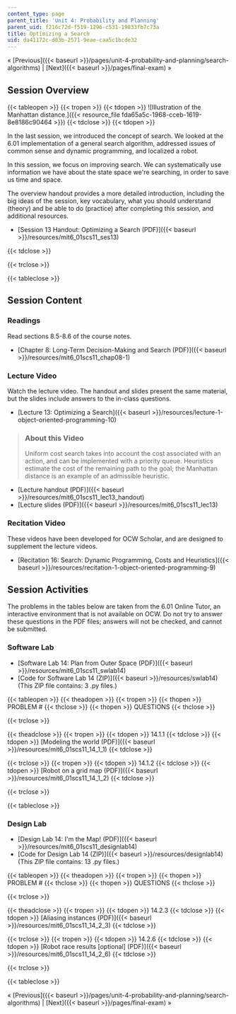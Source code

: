 ```yaml
---
content_type: page
parent_title: 'Unit 4: Probability and Planning'
parent_uid: f216c72d-f519-1296-c531-19833fb7c73a
title: Optimizing a Search
uid: da41172c-d83b-2571-9eae-caa5c1bcde32
---
```


« [Previous]({{< baseurl >}}/pages/unit-4-probability-and-planning/search-algorithms) | [Next]({{< baseurl >}}/pages/final-exam) »

Session Overview
----------------

{{< tableopen >}}
{{< tropen >}}
{{< tdopen >}}
![Illustration of the Manhattan distance.]({{< resource_file fda65a5c-1968-cceb-1619-8e8186c90464 >}})
{{< tdclose >}}
{{< tdopen >}}


In the last session, we introduced the concept of search. We looked at the 6.01 implementation of a general search algorithm, addressed issues of common sense and dynamic programming, and localized a robot.

In this session, we focus on improving search. We can systematically use information we have about the state space we're searching, in order to save us time and space.

The overview handout provides a more detailed introduction, including the big ideas of the session, key vocabulary, what you should understand (theory) and be able to do (practice) after completing this session, and additional resources.

*   [Session 13 Handout: Optimizing a Search (PDF)]({{< baseurl >}}/resources/mit6_01scs11_ses13)


{{< tdclose >}}

{{< trclose >}}

{{< tableclose >}}

Session Content
---------------

### Readings

Read sections 8.5-8.6 of the course notes.

*   [Chapter 8: Long-Term Decision-Making and Search (PDF)]({{< baseurl >}}/resources/mit6_01scs11_chap08-1)

### Lecture Video

Watch the lecture video. The handout and slides present the same material, but the slides include answers to the in-class questions.

*   [Lecture 13: Optimizing a Search]({{< baseurl >}}/resources/lecture-1-object-oriented-programming-10)

> ### About this Video
> 
> Uniform cost search takes into account the cost associated with an action, and can be implemented with a priority queue. Heuristics estimate the cost of the remaining path to the goal; the Manhattan distance is an example of an admissible heuristic.

*   [Lecture handout (PDF)]({{< baseurl >}}/resources/mit6_01scs11_lec13_handout)
*   [Lecture slides (PDF)]({{< baseurl >}}/resources/mit6_01scs11_lec13)

### Recitation Video

These videos have been developed for OCW Scholar, and are designed to supplement the lecture videos.

*   [Recitation 16: Search: Dynamic Programming, Costs and Heuristics]({{< baseurl >}}/resources/recitation-1-object-oriented-programming-9)

Session Activities
------------------

The problems in the tables below are taken from the 6.01 Online Tutor, an interactive environment that is not available on OCW. Do not try to answer these questions in the PDF files; answers will not be checked, and cannot be submitted.

### Software Lab

*   [Software Lab 14: Plan from Outer Space (PDF)]({{< baseurl >}}/resources/mit6_01scs11_swlab14)
*   [Code for Software Lab 14 (ZIP)]({{< baseurl >}}/resources/swlab14) (This ZIP file contains: 3 .py files.)

{{< tableopen >}}
{{< theadopen >}}
{{< tropen >}}
{{< thopen >}}
PROBLEM #
{{< thclose >}}
{{< thopen >}}
QUESTIONS
{{< thclose >}}

{{< trclose >}}

{{< theadclose >}}
{{< tropen >}}
{{< tdopen >}}
14.1.1
{{< tdclose >}}
{{< tdopen >}}
[Modeling the world (PDF)]({{< baseurl >}}/resources/mit6_01scs11_14_1_1)
{{< tdclose >}}

{{< trclose >}}
{{< tropen >}}
{{< tdopen >}}
14.1.2
{{< tdclose >}}
{{< tdopen >}}
[Robot on a grid map (PDF)]({{< baseurl >}}/resources/mit6_01scs11_14_1_2)
{{< tdclose >}}

{{< trclose >}}

{{< tableclose >}}

### Design Lab

*   [Design Lab 14: I'm the Map! (PDF)]({{< baseurl >}}/resources/mit6_01scs11_designlab14)
*   [Code for Design Lab 14 (ZIP)]({{< baseurl >}}/resources/designlab14) (This ZIP file contains: 13 .py files.)

{{< tableopen >}}
{{< theadopen >}}
{{< tropen >}}
{{< thopen >}}
PROBLEM #
{{< thclose >}}
{{< thopen >}}
QUESTIONS
{{< thclose >}}

{{< trclose >}}

{{< theadclose >}}
{{< tropen >}}
{{< tdopen >}}
14.2.3
{{< tdclose >}}
{{< tdopen >}}
[Aliasing instances (PDF)]({{< baseurl >}}/resources/mit6_01scs11_14_2_3)
{{< tdclose >}}

{{< trclose >}}
{{< tropen >}}
{{< tdopen >}}
14.2.6
{{< tdclose >}}
{{< tdopen >}}
[Robot race results \[optional\] (PDF)]({{< baseurl >}}/resources/mit6_01scs11_14_2_6)
{{< tdclose >}}

{{< trclose >}}

{{< tableclose >}}

« [Previous]({{< baseurl >}}/pages/unit-4-probability-and-planning/search-algorithms) | [Next]({{< baseurl >}}/pages/final-exam) »